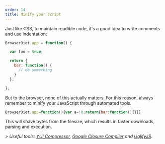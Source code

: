 ```yaml
---
order: 14
title: Minify your script
---
```


Just like CSS, to maintain readible code, it's a good idea to write comments and use indentation:

```js
BrowserDiet.app = function() {

  var foo = true;

  return {
    bar: function() {
      // do something
    }
  };

};
```

But to the browser, none of this actually matters. For this reason, always remember to minify your JavaScript through automated tools.

```js
BrowserDiet.app=function(){var a=!0;return{bar:function(){}}}
```

This will shave bytes from the filesize, which results in faster downloads, parsing and execution.

*> Useful tools: [YUI Compressor](http://developer.yahoo.com/yui/compressor/), [Google Closure Compiler](http://code.google.com/closure/compiler/) and [UglifyJS](https://github.com/mishoo/UglifyJS).*